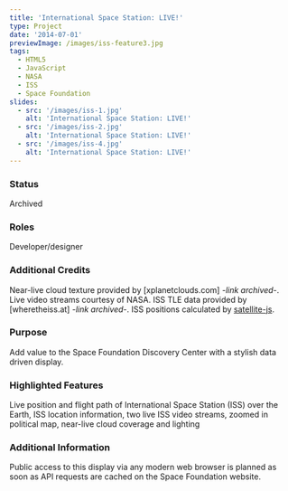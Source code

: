 ```yaml
---
title: 'International Space Station: LIVE!'
type: Project
date: '2014-07-01'
previewImage: /images/iss-feature3.jpg
tags:
  - HTML5
  - JavaScript
  - NASA
  - ISS
  - Space Foundation
slides:
  - src: '/images/iss-1.jpg'
    alt: 'International Space Station: LIVE!'
  - src: '/images/iss-2.jpg'
    alt: 'International Space Station: LIVE!'
  - src: '/images/iss-4.jpg'
    alt: 'International Space Station: LIVE!'
---
```

### Status

Archived

### Roles

Developer/designer

### Additional Credits

Near-live cloud texture provided by [xplanetclouds.com] *-link archived-*. Live video streams courtesy of NASA. ISS TLE data provided by [wheretheiss.at] *-link archived-*. ISS positions calculated by [satellite-js](https://github.com/shashwatak/satellite-js).

### Purpose

Add value to the Space Foundation Discovery Center with a stylish data driven display.

### Highlighted Features

Live position and flight path of International Space Station (ISS) over the Earth, ISS location information, two live ISS video streams, zoomed in political map, near-live cloud coverage and lighting

### Additional Information

Public access to this display via any modern web browser is planned as soon as API requests are cached on the Space Foundation website.
